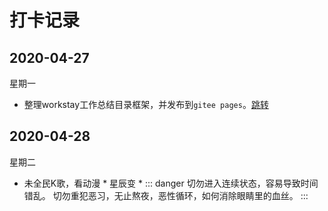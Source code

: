 # 打卡记录
## 2020-04-27
星期一
* 整理workstay工作总结目录框架，并发布到`gitee pages`。[跳转](http://mg.meiflower.top/workstay)

## 2020-04-28
星期二
* 未全民K歌，看动漫 * 星辰变 *
::: danger
切勿进入连续状态，容易导致时间错乱。
切勿重犯恶习，无止熬夜，恶性循环，如何消除眼睛里的血丝。
:::